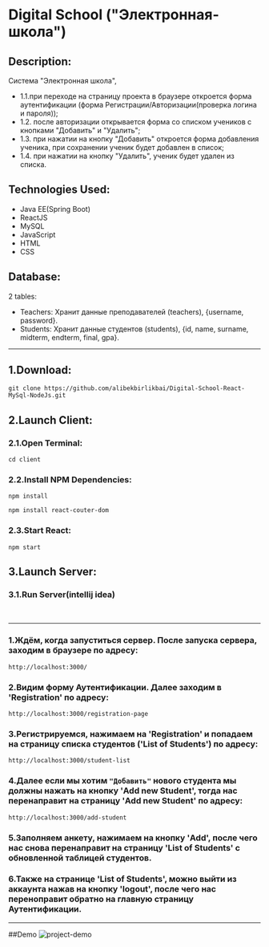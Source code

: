 # Digital School ("Электронная-школа")

## Description:

Система "Электронная школа",

- 1.1.при переходе на страницу проекта в браузере откроется форма аутентификации (форма Регистрации/Авторизации(проверка логина и пароля));
- 1.2. после авторизации открывается форма со списком учеников с кнопками "Добавить" и "Удалить";
- 1.3. при нажатии на кнопку "Добавить" откроется форма добавления ученика, при сохранении ученик будет добавлен в список;
- 1.4. при нажатии на кнопку "Удалить", ученик будет удален из списка.

## Technologies Used:

- Java EE(Spring Boot)
- ReactJS
- MySQL
- JavaScript
- HTML
- CSS

## Database:

2 tables:

- Teachers: Хранит данные преподавателей (teachers), {username, password}.
- Students: Хранит данные студентов (students), {id, name, surname, midterm, endterm, final, gpa}.

---

## 1.Download:

`git clone https://github.com/alibekbirlikbai/Digital-School-React-MySql-NodeJs.git`

## 2.Launch Client:

### 2.1.Open Terminal:

`cd client`

### 2.2.Install NPM Dependencies:

`npm install`

`npm install react-couter-dom`

### 2.3.Start React:

`npm start`

## 3.Launch Server:

### 3.1.Run Server(intellij idea)

<br>

---

### 1.Ждём, когда запуститься сервер. После запуска сервера, заходим в браузере по адресу:

`http://localhost:3000/`

### 2.Видим форму Аутентификации. Далее заходим в 'Registration' по адресу:

`http://localhost:3000/registration-page`

### 3.Регистрируемся, нажимаем на 'Registration' и попадаем на страницу списка студентов ('List of Students') по адресу:

`http://localhost:3000/student-list`

### 4.Далее если мы хотим `"Добавить"` нового студента мы должны нажать на кнопку 'Add new Student', тогда нас перенаправит на страницу 'Add new Student' по адресу:

`http://localhost:3000/add-student`

### 5.Заполняем анкету, нажимаем на кнопку 'Add', после чего нас снова перенаправит на страницу 'List of Students' с обновленной таблицей студентов.

### 6.Также на странице 'List of Students', можно выйти из аккаунта нажав на кнопку 'logout', после чего нас переноправит обратно на главную страницу Аутентификации.
---
##Demo
![project-demo](https://user-images.githubusercontent.com/87764579/138043067-ff8d4c52-1586-455a-8c98-1646ab5e53cc.png)

